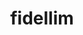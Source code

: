 ---
title: fidellim
github: https://github.com/fidellim
mode: dark
transition: 3s
archetype:
  - Little Bit of Everything
---